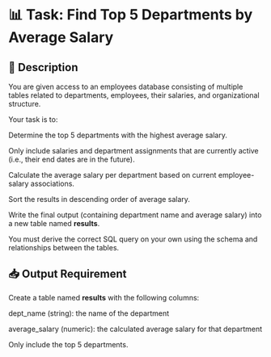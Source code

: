 # 📊 Task: Find Top 5 Departments by Average Salary

## 🧾 Description

You are given access to an employees database consisting of multiple tables related to departments, employees, their salaries, and organizational structure.

Your task is to:

Determine the top 5 departments with the highest average salary.

Only include salaries and department assignments that are currently active (i.e., their end dates are in the future).

Calculate the average salary per department based on current employee-salary associations.

Sort the results in descending order of average salary.

Write the final output (containing department name and average salary) into a new table named **results**.

You must derive the correct SQL query on your own using the schema and relationships between the tables.

## 📥 Output Requirement

Create a table named **results** with the following columns:

dept_name (string): the name of the department

average_salary (numeric): the calculated average salary for that department

Only include the top 5 departments.